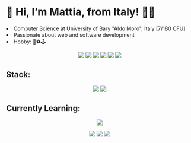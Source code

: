 <p align="center"><h1>👋 Hi, I’m Mattia, from Italy! 👨‍💻</h1></p>
<li>Computer Science at University of Bary "Aldo Moro", Italy [7/180 CFU]</li>
<li>Passionate about web and software development</li>
<li>Hobby: 🏐⚽🕹 </li>
<p align="center">
<a href="https://www.reddit.com/user/FGoose180"> <img src="https://img.shields.io/badge/Instagram-E4405F?style=for-the-badge&logo=instagram&logoColor=white" /></a>
<a href="https://www.reddit.com/user/FGoose180"> <img src="https://img.shields.io/badge/Twitter-1DA1F2?style=for-the-badge&logo=twitter&logoColor=white" /></a>
<a href="https://www.reddit.com/user/FGoose180"> <img src="https://img.shields.io/badge/Reddit-FF4500?style=for-the-badge&logo=reddit&logoColor=white" /></a>
<a href="https://www.reddit.com/user/FGoose180"> <img src="https://img.shields.io/badge/LinkedIn-0077B5?style=for-the-badge&logo=linkedin&logoColor=white" /></a>
<a href="https://www.reddit.com/user/FGoose180"> <img src="https://img.shields.io/badge/-LeetCode-FFA116?style=for-the-badge&logo=LeetCode&logoColor=black" /></a>
<a href="https://www.reddit.com/user/FGoose180"> <img src="https://img.shields.io/badge/YouTube-FF0000?style=for-the-badge&logo=youtube&logoColor=white" /></a>
</p>
<h2> Stack: </h2>
<p align="center">
<img src="https://img.shields.io/badge/LaTeX-47A141?style=for-the-badge&logo=LaTeX&logoColor=white" />
<img src="https://img.shields.io/badge/C-00599C?style=for-the-badge&logo=c&logoColor=white" />
</p>
<h2> Currently Learning: </h2>
<p align="center">
<img src="https://img.shields.io/badge/Python-FFD43B?style=for-the-badge&logo=python&logoColor=darkgreen" />
</p>
<p align="center">
<img src="https://github-readme-stats.vercel.app/api?username=FrumpyGoose180" />
<img src="https://github-readme-stats.vercel.app/api/top-langs/?username=FrumpyGoose180" />
<img src="https://github-readme-streak-stats.herokuapp.com/?user=FrumpyGoose180" />
</p>
